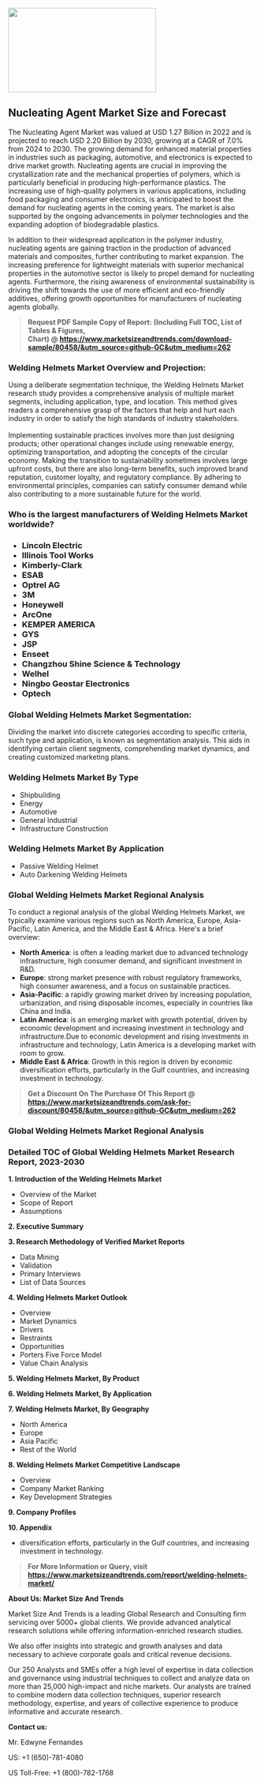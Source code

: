 <p><img class="alignnone size-medium wp-image-20088" src="https://ffe5etoiles.com/wp-content/uploads/2024/12/MST1-300x171.png" alt="" width="300" height="171" /></p><h2>Nucleating Agent Market Size and Forecast</h2><p>The Nucleating Agent Market was valued at USD 1.27 Billion in 2022 and is projected to reach USD 2.20 Billion by 2030, growing at a CAGR of 7.0% from 2024 to 2030. The growing demand for enhanced material properties in industries such as packaging, automotive, and electronics is expected to drive market growth. Nucleating agents are crucial in improving the crystallization rate and the mechanical properties of polymers, which is particularly beneficial in producing high-performance plastics. The increasing use of high-quality polymers in various applications, including food packaging and consumer electronics, is anticipated to boost the demand for nucleating agents in the coming years. The market is also supported by the ongoing advancements in polymer technologies and the expanding adoption of biodegradable plastics.</p><p>In addition to their widespread application in the polymer industry, nucleating agents are gaining traction in the production of advanced materials and composites, further contributing to market expansion. The increasing preference for lightweight materials with superior mechanical properties in the automotive sector is likely to propel demand for nucleating agents. Furthermore, the rising awareness of environmental sustainability is driving the shift towards the use of more efficient and eco-friendly additives, offering growth opportunities for manufacturers of nucleating agents globally.</p></p><blockquote id="" class=""><strong>Request PDF Sample Copy of Report: (Including Full TOC, List of Tables &amp; Figures, Chart)&nbsp;@&nbsp;<strong><a href="https://www.marketsizeandtrends.com/download-sample/80458/&utm_source=github-GC&utm_medium=262" target="_blank">https://www.marketsizeandtrends.com/download-sample/80458/&utm_source=github-GC&utm_medium=262</a></strong></strong></blockquote><h3 id="" class="">Welding Helmets Market&nbsp;Overview and Projection:</h3><p id="" class="">Using a deliberate segmentation technique, the Welding Helmets Market research study provides a comprehensive analysis of multiple market segments, including application, type, and location. This method gives readers a comprehensive grasp of the factors that help and hurt each industry in order to satisfy the high standards of industry stakeholders. <br /> <br />Implementing sustainable practices involves more than just designing products; other operational changes include using renewable energy, optimizing transportation, and adopting the concepts of the circular economy. Making the transition to sustainability sometimes involves large upfront costs, but there are also long-term benefits, such improved brand reputation, customer loyalty, and regulatory compliance. By adhering to environmental principles, companies can satisfy consumer demand while also contributing to a more sustainable future for the world.</p><h3 id="" class="">Who is the largest manufacturers of&nbsp;Welding Helmets Market worldwide?</h3><h3 class=""><p><ul><li>Lincoln Electric </li><li> Illinois Tool Works </li><li> Kimberly-Clark </li><li> ESAB </li><li> Optrel AG </li><li> 3M </li><li> Honeywell </li><li> ArcOne </li><li> KEMPER AMERICA </li><li> GYS </li><li> JSP </li><li> Enseet </li><li> Changzhou Shine Science & Technology </li><li> Welhel </li><li> Ningbo Geostar Electronics </li><li> Optech</li></ul></p></h3><h3 id="" class="">Global&nbsp;Welding Helmets Market Segmentation:</h3><p id="" class="">Dividing the market into discrete categories according to specific criteria, such type and application, is known as segmentation analysis. This aids in identifying certain client segments, comprehending market dynamics, and creating customized marketing plans.</p><h3 id="" class="">Welding Helmets Market&nbsp;By Type</h3><p><p><ul><li>Shipbuilding </li><li> Energy </li><li> Automotive </li><li> General Industrial </li><li> Infrastructure Construction</p></li></ul></p></p><h3 id="" class="">Welding Helmets Market&nbsp;By Application</h3><p class=""><p><ul><li>Passive Welding Helmet </li><li> Auto Darkening Welding Helmets</li></ul></p></p><h3 id="" class="">Global Welding Helmets Market Regional Analysis</h3><p id="" class="">To conduct a regional analysis of the global Welding Helmets Market, we typically examine various regions such as North America, Europe, Asia-Pacific, Latin America, and the Middle East &amp; Africa. Here's a brief overview:</p><ul><li><strong>North America</strong>: is often a leading market due to advanced technology infrastructure, high consumer demand, and significant investment in R&amp;D.</li><li><strong>Europe</strong>: strong market presence with robust regulatory frameworks, high consumer awareness, and a focus on sustainable practices.</li><li><strong>Asia-Pacific</strong>: a rapidly growing market driven by increasing population, urbanization, and rising disposable incomes, especially in countries like China and India.</li><li><strong>Latin America</strong>: is an emerging market with growth potential, driven by economic development and increasing investment in technology and infrastructure.Due to economic development and rising investments in infrastructure and technology, Latin America is a developing market with room to grow.</li><li><strong>Middle East &amp; Africa</strong>: Growth in this region is driven by economic diversification efforts, particularly in the Gulf countries, and increasing investment in technology.</li></ul><blockquote id="" class=""><strong>Get a Discount On The Purchase Of This Report @ <strong><a href="https://www.marketsizeandtrends.com/ask-for-discount/80458/&utm_source=github-GC&utm_medium=262" target="_blank">https://www.marketsizeandtrends.com/ask-for-discount/80458/&utm_source=github-GC&utm_medium=262</a></strong></strong></blockquote><h3 id="" class="">Global Welding Helmets Market Regional Analysis</h3><h3 id="" class="">Detailed TOC of Global Welding Helmets Market Research Report, 2023-2030</h3><p id="" class=""><strong>1. Introduction of the Welding Helmets Market</strong></p><ul><li>Overview of the Market</li><li>Scope of Report</li><li>Assumptions</li></ul><p id="" class=""><strong>2. Executive Summary</strong></p><p id="" class=""><strong>3. Research Methodology of Verified Market Reports</strong></p><ul><li>Data Mining</li><li>Validation</li><li>Primary Interviews</li><li>List of Data Sources</li></ul><p id="" class=""><strong>4. Welding Helmets Market Outlook</strong></p><ul><li>Overview</li><li>Market Dynamics</li><li>Drivers</li><li>Restraints</li><li>Opportunities</li><li>Porters Five Force Model</li><li>Value Chain Analysis</li></ul><p id="" class=""><strong>5. Welding Helmets Market, By Product</strong></p><p id="" class=""><strong>6. Welding Helmets Market, By Application</strong></p><p id="" class=""><strong>7. Welding Helmets Market, By Geography</strong></p><ul><li>North America</li><li>Europe</li><li>Asia Pacific</li><li>Rest of the World</li></ul><p id="" class=""><strong>8. Welding Helmets Market Competitive Landscape</strong></p><ul><li>Overview</li><li>Company Market Ranking</li><li>Key Development Strategies</li></ul><p id="" class=""><strong>9. Company Profiles</strong></p><p id="" class=""><strong>10. Appendix</strong></p><ul><li>diversification efforts, particularly in the Gulf countries, and increasing investment in technology.</li></ul><blockquote id="" class=""><strong>For More Information or Query, visit <strong><strong><a href="https://www.marketsizeandtrends.com/report/welding-helmets-market/" target="_blank">https://www.marketsizeandtrends.com/report/welding-helmets-market/</a></strong></strong></strong></blockquote><p id="" class=""><strong>About Us: Market Size And Trends</strong></p><p id="" class="">Market Size And Trends is a leading Global Research and Consulting firm servicing over 5000+ global clients. We provide advanced analytical research solutions while offering information-enriched research studies.</p><p id="" class="">We also offer insights into strategic and growth analyses and data necessary to achieve corporate goals and critical revenue decisions.</p><p id="" class="">Our 250 Analysts and SMEs offer a high level of expertise in data collection and governance using industrial techniques to collect and analyze data on more than 25,000 high-impact and niche markets. Our analysts are trained to combine modern data collection techniques, superior research methodology, expertise, and years of collective experience to produce informative and accurate research.</p><p id="" class=""><strong>Contact us:</strong></p><p id="" class="">Mr. Edwyne Fernandes</p><p id="" class="">US: +1 (650)-781-4080</p><p id="" class="">US Toll-Free: +1 (800)-782-1768</p>
